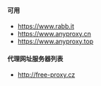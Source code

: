 #### 可用
* https://www.rabb.it
* https://www.anyproxy.cn
* https://www.anyproxy.top

#### 代理网址服务器列表
* http://free-proxy.cz